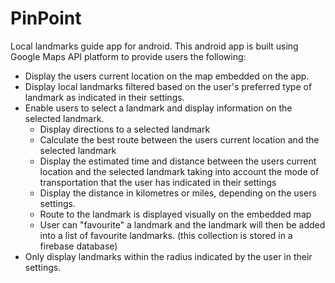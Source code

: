 # PinPoint
Local landmarks guide app for android. 
This android app is built using Google Maps API platform to provide users the following:
- Display the users current location on the map embedded on the app.
- Display local landmarks filtered based on the user's preferred type of landmark as indicated in their settings.
- Enable users to select a landmark and display information on the selected landmark.
  - Display directions to a selected landmark
  - Calculate the best route between the users current location and the selected landmark
  - Display the estimated time and distance between the users current location and the selected landmark taking into account the mode of transportation that the user has indicated in their settings
  - Display the distance in kilometres or miles, depending on the users settings.
  - Route to the landmark is displayed visually on the embedded map
  - User can "favourite" a landmark and the landmark will then be added into a list of favourite landmarks. (this collection is stored in a firebase database)
- Only display landmarks within the radius indicated by the user in their settings.
